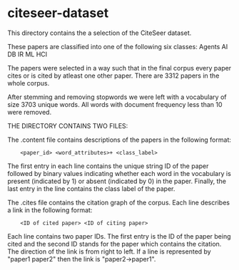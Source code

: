 # citeseer-dataset
This directory contains the a selection of the CiteSeer dataset.

These papers are classified into one of the following six classes:
			Agents
			AI
			DB
			IR
			ML
			HCI

The papers were selected in a way such that in the final corpus every paper cites or is cited by atleast one other paper. There are 3312 papers in the whole corpus. 

After stemming and removing stopwords we were left with a vocabulary of size 3703 unique words. All words with document frequency less than 10 were removed.


THE DIRECTORY CONTAINS TWO FILES:

The .content file contains descriptions of the papers in the following format:

		<paper_id> <word_attributes>+ <class_label>

The first entry in each line contains the unique string ID of the paper followed by binary values indicating whether each word in the vocabulary is present (indicated by 1) or absent (indicated by 0) in the paper. Finally, the last entry in the line contains the class label of the paper.

The .cites file contains the citation graph of the corpus. Each line describes a link in the following format:

		<ID of cited paper> <ID of citing paper>

Each line contains two paper IDs. The first entry is the ID of the paper being cited and the second ID stands for the paper which contains the citation. The direction of the link is from right to left. If a line is represented by "paper1 paper2" then the link is "paper2->paper1". 
